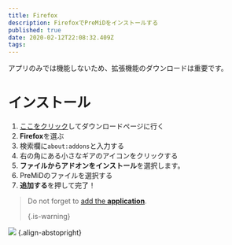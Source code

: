 ```yaml
---
title: Firefox
description: FirefoxでPreMiDをインストールする
published: true
date: 2020-02-12T22:08:32.409Z
tags:
---
```


アプリのみでは機能しないため、拡張機能のダウンロードは重要です。

# インストール
1. [ここをクリック](https://premid.app/downloads)してダウンロードページに行く
2. **Firefox**を選ぶ
3. 検索欄に`about:addons`と入力する
4. 右の角にある小さなギアのアイコンをクリックする
5. **ファイルからアドオンをインストール**を選択します。
6. PreMiDのファイルを選択する
7. **追加する**を押して完了！

> Do not forget to [add the **application**](/install). 
> 
> {.is-warning}

![](https://img.icons8.com/color/2x/firefox.png) {.align-abstopright}